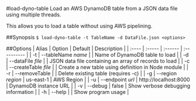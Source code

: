#load-dyno-table
Load an AWS DynamoDB table from a JSON data file using multiple threads.

This allows you to load a table without using AWS pipelining.

##Synopsis
`$ load-dyno-table -t TableName -d DataFile.json <options>`

##Options
| Alias | Option | Default | Description |
| :---- | :----- | :------ | :---------- |
| -t | --tableName *name* | | Name of DynamoDB table to load |
| -d | --dataFile *file* | | JSON data file containing an array of records to load |
| -c | --createTable *file* | | Create a new table using definition in Node module |
| -r | --removeTable | | Delete existing table (requires -c) |
| -g | --region *region* | us-east-1 | AWS Region |
| -u | --endpoint *url* | http://localhost:8000 | DynamoDB instance URL |
| -v | --debug | false | Show verbose debugging information |
| -h | --help | | Show program usage |
